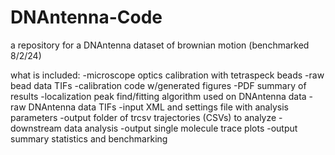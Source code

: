 # DNAntenna-Code
a repository for a DNAntenna dataset of brownian motion (benchmarked 8/2/24)

what is included:
-microscope optics calibration with tetraspeck beads
  -raw bead data TIFs
  -calibration code w/generated figures
  -PDF summary of results
-localization peak find/fitting algorithm used on DNAntenna data
  -raw DNAntenna data TIFs
  -input XML and settings file with analysis parameters
  -output folder of trcsv trajectories (CSVs) to analyze 
-downstream data analysis
  -output single molecule trace plots 
  -output summary statistics and benchmarking
